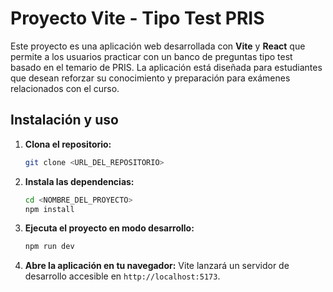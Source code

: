 # Proyecto Vite - Tipo Test PRIS

Este proyecto es una aplicación web desarrollada con **Vite** y **React** que permite a los usuarios practicar con un banco de preguntas tipo test basado en el temario de PRIS. La aplicación está diseñada para estudiantes que desean reforzar su conocimiento y preparación para exámenes relacionados con el curso.

## Instalación y uso

1. **Clona el repositorio:**
   ```bash
   git clone <URL_DEL_REPOSITORIO>
   ```

2. **Instala las dependencias:**
   ```bash
   cd <NOMBRE_DEL_PROYECTO>
   npm install
   ```

3. **Ejecuta el proyecto en modo desarrollo:**
   ```bash
   npm run dev
   ```

4. **Abre la aplicación en tu navegador:**
   Vite lanzará un servidor de desarrollo accesible en `http://localhost:5173`.
